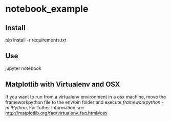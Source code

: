 # notebook_example

## Install

pip install -r requirements.txt

## Use

jupyter notebook

## Matplotlib with Virtualenv and OSX

If you want to run from a virtualenv environment in a osx machine, move the frameworkpython file to the env/bin folder and execute *frameworkpython -m IPython*. For futher information see http://matplotlib.org/faq/virtualenv_faq.html#osx
